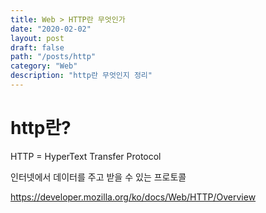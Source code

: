 ```yaml
---
title: Web > HTTP란 무엇인가
date: "2020-02-02"
layout: post
draft: false
path: "/posts/http"
category: "Web"
description: "http란 무엇인지 정리"
---
```


# http란?
HTTP = HyperText Transfer Protocol

인터넷에서 데이터를 주고 받을 수 있는 프로토콜


https://developer.mozilla.org/ko/docs/Web/HTTP/Overview